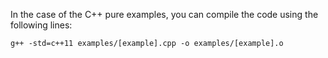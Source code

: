 In the case of the C++ pure examples, you can compile the code using the following lines:


```
g++ -std=c++11 examples/[example].cpp -o examples/[example].o
```

